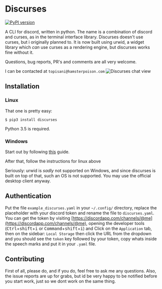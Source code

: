 # Discurses
[![PyPI version](https://badge.fury.io/py/discurses.svg)](https://badge.fury.io/py/discurses)  

A CLI for discord, written in python. The name is a combination of discord and curses, as in the terminal interface library. Discurses doesn't use curses, but i originally planned to. It is now built using urwid, a widget library which _can_ use curses as a rendering engine, but discurses works fine without it.

Questions, bug reports, PR's and comments are all very welcome.  

I can be contacted at `topisani@hamsterpoison.com`
![Discurses chat view](https://github.com/topisani/Discurses/raw/master/docs/graphics/img-2016-10-06-142806.png)

## Installation
### Linux
That one is pretty easy:

```shell
$ pip3 install discurses
```
Python 3.5 is required.

### Windows
Start out by following [this](https://wiki.archlinux.org/index.php/Installation_guide) guide.

After that, follow the instructions for linux above

Seriously: urwid is *sadly* not supported on Windows, and since discurses is
built on top of that, such an OS is not supported. You may use the official
desktop client anyway.

## Authentication
Put the file `example_discurses.yaml` in your `~/.config/` directory, replace the placeholder with your discord token and rename the file to `discurses.yaml`.
You can get the token by visiting [https://discordapp.com/channels/@me](https://discordapp.com/channels/@me), opening the developer tools (<kbd>Ctrl</kbd>+<kbd>shift</kbd>+<kbd>i</kbd> or <kbd>Command</kbd>+<kbd>shift</kbd>+<kbd>i</kbd>) and Click on the `Application` tab, then on the sidebar: `Local Storage` then click the URL from the dropdown and you should see the `token` key followed by your token, copy whats inside the speech marks and put it in your `.yaml` file.

## Contributing
First of all, please do, and if you do, feel free to ask me any questions. Also, the issue reports are up for grabs, but id be very happy to be notified before you start work, just so we dont work on the same thing.
